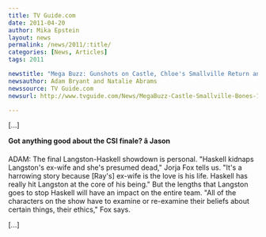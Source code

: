 ```yaml
---
title: TV Guide.com
date: 2011-04-20
author: Mika Epstein
layout: news
permalink: /news/2011/:title/
categories: [News, Articles]
tags: 2011

newstitle: "Mega Buzz: Gunshots on Castle, Chloe's Smallville Return and Bones' Big Finish  "
newsauthor: Adam Bryant and Natalie Abrams  
newssource: TV Guide.com  
newsurl: http://www.tvguide.com/News/MegaBuzz-Castle-Smallville-Bones-1032052.aspx  

---
```


[...]

**Got anything good about the CSI finale? â Jason**

ADAM: The final Langston-Haskell showdown is personal. "Haskell kidnaps Langston's ex-wife and she's presumed dead," Jorja Fox tells us. "It's a harrowing story because [Ray's] ex-wife is the love is his life. Haskell has really hit Langston at the core of his being." But the lengths that Langston goes to stop Haskell will have an impact on the entire team. "All of the characters on the show have to examine or re-examine their beliefs about certain things, their ethics," Fox says. 

[...]  

